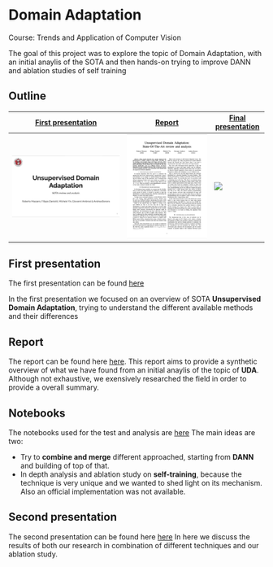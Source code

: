 # Domain Adaptation 
Course: Trends and Application of Computer Vision

The goal of this project was to explore the topic of Domain Adaptation, with an initial anaylis of the SOTA and then hands-on trying to improve DANN and ablation studies of self training

## Outline
| <a href="docs/presentations/TACV-I-milestone.pdf" target="_blank"><b>First presentation</b></a> | <a href="docs/report/report.pdf" target="_blank"><b>Report</b></a> | <a href="https://fedeizzo.github.io/ParticleSwarmOptimization-OpenMPI/presentation.pdf" target="_blank"><b>Final presentation</b></a> |
|--------------------------------------------------------------------------------------------------------------------------|---------------------------------------------------------------------------------------------------------------------------------|--------------------------------------------------------------------------------------------------------------------------------|
| [![](docs/thumbnails/first%20presentation.png)](docs/presentations/TACV-I-milestone.pdf)              | [![](docs/thumbnails/report.png)](docs/report/report.pdf)         | [![](assets/presentation-thumbnail.png)](https://fedeizzo.github.io/ParticleSwarmOptimization-OpenMPI/presentation.pdf)        |

## First presentation
The first presentation can be found [here](docs/presentations/TACV-I-milestone.pdf)

In the first presentation we focused on an overview of SOTA **Unsupervised Domain Adaptation**, trying to understand the different available methods and their differences
## Report
The report can be found here [here](docs/report/report.pdf).
This report aims to provide a synthetic overview of what we have found from an initial anaylis of the topic of **UDA**. Although not exhaustive, we exensively researched the field in order to provide a overall summary.
## Notebooks
The notebooks used for the test and analysis are [here]()
The main ideas are two:
- Try to **combine and merge** different approached, starting from **DANN** and building of top of that. 
- In depth analysis and ablation study on **self-training**, because the technique is very unique and we wanted to shed light on its mechanism. Also an official implementation was not available. 
## Second presentation
The second presentation can be found here [here]()
In here we discuss the results of both our research in combination of different techniques and our ablation study.
